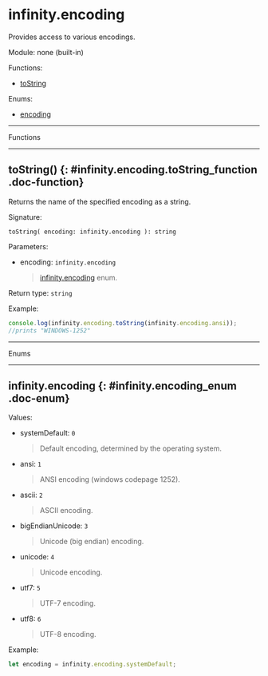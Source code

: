 ﻿# infinity.encoding

Provides access to various encodings.

Module: none (built-in)

<div class="doc-toc" markdown="1">

<div class="doc-toc-heading">Functions:</div>

- [toString](#infinity.encoding.toString_function)

<div class="doc-toc-heading">Enums:</div>

- [encoding](#infinity.encoding.encoding_enum)

</div>

---

<div class="doc-heading">Functions</div>

---

## toString() {: #infinity.encoding.toString_function .doc-function}

Returns the name of the specified encoding as a string.

Signature:
```
toString( encoding: infinity.encoding ): string
```

Parameters:

- encoding: `infinity.encoding`
  >[infinity.encoding](infinity.encoding.md#enums) enum.


Return type: `string`

Example:

```typescript
console.log(infinity.encoding.toString(infinity.encoding.ansi));
//prints "WINDOWS-1252"
```



---

<div class="doc-heading">Enums</div>

---

## infinity.encoding {: #infinity.encoding_enum .doc-enum}

Values:

- systemDefault: `0`
  >Default encoding, determined by the operating system.


- ansi: `1`
  >ANSI encoding (windows codepage 1252).

- ascii: `2`
  >ASCII encoding.

- bigEndianUnicode: `3`
  >Unicode (big endian) encoding.

- unicode: `4`
  >Unicode encoding.

- utf7: `5`
  >UTF-7 encoding.

- utf8: `6`
  >UTF-8 encoding.

Example:

```typescript
let encoding = infinity.encoding.systemDefault;
```
